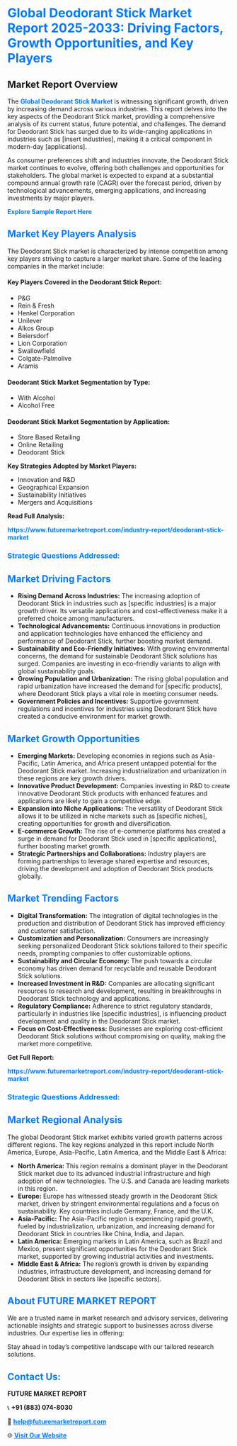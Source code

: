 <h1 style="color: #007BFF;">Global Deodorant Stick Market Report 2025-2033: Driving Factors, Growth Opportunities, and Key Players</h1>

<section id="overview">
<h2>Market Report Overview</h2>
<p>The <a href="https://www.futuremarketreport.com/industry-report/deodorant-stick-market" style="color: #007BFF; text-decoration: none;"><strong>Global Deodorant Stick Market</strong></a> is witnessing significant growth, driven by increasing demand across various industries. This report delves into the key aspects of the Deodorant Stick market, providing a comprehensive analysis of its current status, future potential, and challenges. The demand for Deodorant Stick has surged due to its wide-ranging applications in industries such as [insert industries], making it a critical component in modern-day [applications].</p>
<p>As consumer preferences shift and industries innovate, the Deodorant Stick market continues to evolve, offering both challenges and opportunities for stakeholders. The global market is expected to expand at a substantial compound annual growth rate (CAGR) over the forecast period, driven by technological advancements, emerging applications, and increasing investments by major players.</p>
</section>

<section id="overview">
<p><a href="https://www.futuremarketreport.com/request-sample/reportId=120583" style="color: #007BFF; text-decoration: none;"><strong>Explore Sample Report Here</strong></a></p>
</section>

<section id="key-players">
<h2 style="color: #007BFF;">Market Key Players Analysis</h2>
<p>The Deodorant Stick market is characterized by intense competition among key players striving to capture a larger market share. Some of the leading companies in the market include:</p>
<h4>Key Players Covered in the Deodorant Stick Report:</h4>
<ul><li>P&amp;G</li><li>Rein &amp; Fresh</li><li>Henkel Corporation</li><li>Unilever</li><li>Alkos Group</li><li>Beiersdorf</li><li>Lion Corporation</li><li>Swallowfield</li><li>Colgate-Palmolive</li><li>Aramis</li></ul>
<h4>Deodorant Stick Market Segmentation by Type:</h4>
<ul><li>With Alcohol</li><li>Alcohol Free</li></ul>

<h4>Deodorant Stick Market Segmentation by Application:</h4>
<ul><li>Store Based Retailing</li><li>Online Retailing</li><li>Deodorant Stick</li></ul>
<p><strong>Key Strategies Adopted by Market Players:</strong></p>
<ul>
<li>Innovation and R&D</li>
<li>Geographical Expansion</li>
<li>Sustainability Initiatives</li>
<li>Mergers and Acquisitions</li>
</ul>
</section>

<section>
<p><strong>Read Full Analysis: </strong></p><a href="https://www.futuremarketreport.com/industry-report/deodorant-stick-market" style="color: #007BFF; text-decoration: none;"><strong>https://www.futuremarketreport.com/industry-report/deodorant-stick-market</strong></a>
<h3 style="color: #007BFF;">Strategic Questions Addressed:</h3>
</section>

<section id="driving-factors">
<h2 style="color: #007BFF;">Market Driving Factors</h2>
<ul>
<li><strong>Rising Demand Across Industries:</strong> The increasing adoption of Deodorant Stick in industries such as [specific industries] is a major growth driver. Its versatile applications and cost-effectiveness make it a preferred choice among manufacturers.</li>
<li><strong>Technological Advancements:</strong> Continuous innovations in production and application technologies have enhanced the efficiency and performance of Deodorant Stick, further boosting market demand.</li>
<li><strong>Sustainability and Eco-Friendly Initiatives:</strong> With growing environmental concerns, the demand for sustainable Deodorant Stick solutions has surged. Companies are investing in eco-friendly variants to align with global sustainability goals.</li>
<li><strong>Growing Population and Urbanization:</strong> The rising global population and rapid urbanization have increased the demand for [specific products], where Deodorant Stick plays a vital role in meeting consumer needs.</li>
<li><strong>Government Policies and Incentives:</strong> Supportive government regulations and incentives for industries using Deodorant Stick have created a conducive environment for market growth.</li>
</ul>
</section>

<section id="growth-opportunities">
<h2 style="color: #007BFF;">Market Growth Opportunities</h2>
<ul>
<li><strong>Emerging Markets:</strong> Developing economies in regions such as Asia-Pacific, Latin America, and Africa present untapped potential for the Deodorant Stick market. Increasing industrialization and urbanization in these regions are key growth drivers.</li>
<li><strong>Innovative Product Development:</strong> Companies investing in R&D to create innovative Deodorant Stick products with enhanced features and applications are likely to gain a competitive edge.</li>
<li><strong>Expansion into Niche Applications:</strong> The versatility of Deodorant Stick allows it to be utilized in niche markets such as [specific niches], creating opportunities for growth and diversification.</li>
<li><strong>E-commerce Growth:</strong> The rise of e-commerce platforms has created a surge in demand for Deodorant Stick used in [specific applications], further boosting market growth.</li>
<li><strong>Strategic Partnerships and Collaborations:</strong> Industry players are forming partnerships to leverage shared expertise and resources, driving the development and adoption of Deodorant Stick products globally.</li>
</ul>
</section>

<section id="trending-factors">
<h2 style="color: #007BFF;">Market Trending Factors</h2>
<ul>
<li><strong>Digital Transformation:</strong> The integration of digital technologies in the production and distribution of Deodorant Stick has improved efficiency and customer satisfaction.</li>
<li><strong>Customization and Personalization:</strong> Consumers are increasingly seeking personalized Deodorant Stick solutions tailored to their specific needs, prompting companies to offer customizable options.</li>
<li><strong>Sustainability and Circular Economy:</strong> The push towards a circular economy has driven demand for recyclable and reusable Deodorant Stick solutions.</li>
<li><strong>Increased Investment in R&D:</strong> Companies are allocating significant resources to research and development, resulting in breakthroughs in Deodorant Stick technology and applications.</li>
<li><strong>Regulatory Compliance:</strong> Adherence to strict regulatory standards, particularly in industries like [specific industries], is influencing product development and quality in the Deodorant Stick market.</li>
<li><strong>Focus on Cost-Effectiveness:</strong> Businesses are exploring cost-efficient Deodorant Stick solutions without compromising on quality, making the market more competitive.</li>
</ul>
</section>

<section>
<p><strong>Get Full Report: </strong></p><a href="https://www.futuremarketreport.com/industry-report/deodorant-stick-market" style="color: #007BFF; text-decoration: none;"><strong>https://www.futuremarketreport.com/industry-report/deodorant-stick-market</strong></a>
<h3 style="color: #007BFF;">Strategic Questions Addressed:</h3>
</section>


<section id="regional-analysis">
<h2 style="color: #007BFF;">Market Regional Analysis</h2>
<p>The global Deodorant Stick market exhibits varied growth patterns across different regions. The key regions analyzed in this report include North America, Europe, Asia-Pacific, Latin America, and the Middle East & Africa:</p>
<ul>
<li><strong>North America:</strong> This region remains a dominant player in the Deodorant Stick market due to its advanced industrial infrastructure and high adoption of new technologies. The U.S. and Canada are leading markets in this region.</li>
<li><strong>Europe:</strong> Europe has witnessed steady growth in the Deodorant Stick market, driven by stringent environmental regulations and a focus on sustainability. Key countries include Germany, France, and the U.K.</li>
<li><strong>Asia-Pacific:</strong> The Asia-Pacific region is experiencing rapid growth, fueled by industrialization, urbanization, and increasing demand for Deodorant Stick in countries like China, India, and Japan.</li>
<li><strong>Latin America:</strong> Emerging markets in Latin America, such as Brazil and Mexico, present significant opportunities for the Deodorant Stick market, supported by growing industrial activities and investments.</li>
<li><strong>Middle East & Africa:</strong> The region’s growth is driven by expanding industries, infrastructure development, and increasing demand for Deodorant Stick in sectors like [specific sectors].</li>
</ul>
</section>

<footer>
<h2 style="color: #007BFF;">About FUTURE MARKET REPORT</h2>
<p>We are a trusted name in market research and advisory services, delivering actionable insights and strategic support to businesses across diverse industries. Our expertise lies in offering:</p>

<p>Stay ahead in today’s competitive landscape with our tailored research solutions.</p>

<h2 style="color: #007BFF;">Contact Us:</h2>
<p><strong>FUTURE MARKET REPORT</strong></p>
<p>📞 <strong>+91 (883) 074-8030</strong></p>
<p>📧 <strong><a href="mailto:help@futuremarketreport.com" style="color: #007BFF;">help@futuremarketreport.com</a></strong></p>
<p>🌐 <strong><a href="https://www.futuremarketreport.com/" style="color: #007BFF;">Visit Our Website</a></strong></p>
</footer>